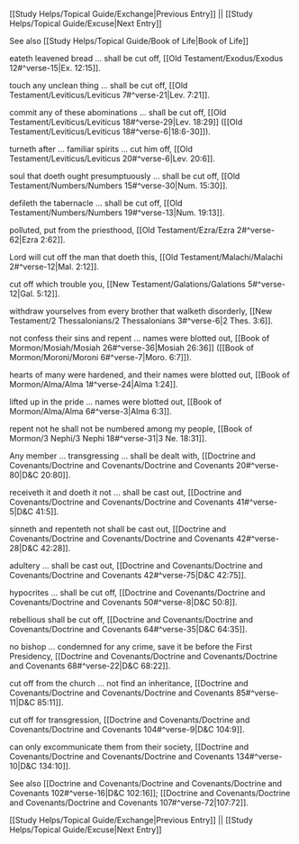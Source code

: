 [[Study Helps/Topical Guide/Exchange|Previous Entry]]  ||  [[Study Helps/Topical Guide/Excuse|Next Entry]]

 See also [[Study Helps/Topical Guide/Book of Life|Book of Life]]

 eateth leavened bread ... shall be cut off, [[Old Testament/Exodus/Exodus 12#^verse-15|Ex. 12:15]].

 touch any unclean thing ... shall be cut off, [[Old Testament/Leviticus/Leviticus 7#^verse-21|Lev. 7:21]].

 commit any of these abominations ... shall be cut off, [[Old Testament/Leviticus/Leviticus 18#^verse-29|Lev. 18:29]] ([[Old Testament/Leviticus/Leviticus 18#^verse-6|18:6-30]]).

 turneth after ... familiar spirits ... cut him off, [[Old Testament/Leviticus/Leviticus 20#^verse-6|Lev. 20:6]].

 soul that doeth ought presumptuously ... shall be cut off, [[Old Testament/Numbers/Numbers 15#^verse-30|Num. 15:30]].

 defileth the tabernacle ... shall be cut off, [[Old Testament/Numbers/Numbers 19#^verse-13|Num. 19:13]].

 polluted, put from the priesthood, [[Old Testament/Ezra/Ezra 2#^verse-62|Ezra 2:62]].

 Lord will cut off the man that doeth this, [[Old Testament/Malachi/Malachi 2#^verse-12|Mal. 2:12]].

 cut off which trouble you, [[New Testament/Galations/Galations 5#^verse-12|Gal. 5:12]].

 withdraw yourselves from every brother that walketh disorderly, [[New Testament/2 Thessalonians/2 Thessalonians 3#^verse-6|2 Thes. 3:6]].

 not confess their sins and repent ... names were blotted out, [[Book of Mormon/Mosiah/Mosiah 26#^verse-36|Mosiah 26:36]] ([[Book of Mormon/Moroni/Moroni 6#^verse-7|Moro. 6:7]]).

 hearts of many were hardened, and their names were blotted out, [[Book of Mormon/Alma/Alma 1#^verse-24|Alma 1:24]].

 lifted up in the pride ... names were blotted out, [[Book of Mormon/Alma/Alma 6#^verse-3|Alma 6:3]].

 repent not he shall not be numbered among my people, [[Book of Mormon/3 Nephi/3 Nephi 18#^verse-31|3 Ne. 18:31]].

 Any member ... transgressing ... shall be dealt with, [[Doctrine and Covenants/Doctrine and Covenants/Doctrine and Covenants 20#^verse-80|D&C 20:80]].

 receiveth it and doeth it not ... shall be cast out, [[Doctrine and Covenants/Doctrine and Covenants/Doctrine and Covenants 41#^verse-5|D&C 41:5]].

 sinneth and repenteth not shall be cast out, [[Doctrine and Covenants/Doctrine and Covenants/Doctrine and Covenants 42#^verse-28|D&C 42:28]].

 adultery ... shall be cast out, [[Doctrine and Covenants/Doctrine and Covenants/Doctrine and Covenants 42#^verse-75|D&C 42:75]].

 hypocrites ... shall be cut off, [[Doctrine and Covenants/Doctrine and Covenants/Doctrine and Covenants 50#^verse-8|D&C 50:8]].

 rebellious shall be cut off, [[Doctrine and Covenants/Doctrine and Covenants/Doctrine and Covenants 64#^verse-35|D&C 64:35]].

 no bishop ... condemned for any crime, save it be before the First Presidency, [[Doctrine and Covenants/Doctrine and Covenants/Doctrine and Covenants 68#^verse-22|D&C 68:22]].

 cut off from the church ... not find an inheritance, [[Doctrine and Covenants/Doctrine and Covenants/Doctrine and Covenants 85#^verse-11|D&C 85:11]].

 cut off for transgression, [[Doctrine and Covenants/Doctrine and Covenants/Doctrine and Covenants 104#^verse-9|D&C 104:9]].

 can only excommunicate them from their society, [[Doctrine and Covenants/Doctrine and Covenants/Doctrine and Covenants 134#^verse-10|D&C 134:10]].

 See also [[Doctrine and Covenants/Doctrine and Covenants/Doctrine and Covenants 102#^verse-16|D&C 102:16]]; [[Doctrine and Covenants/Doctrine and Covenants/Doctrine and Covenants 107#^verse-72|107:72]].

[[Study Helps/Topical Guide/Exchange|Previous Entry]]  ||  [[Study Helps/Topical Guide/Excuse|Next Entry]]